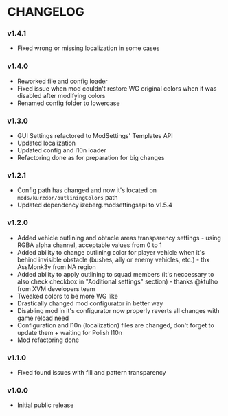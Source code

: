# CHANGELOG

### v1.4.1

- Fixed wrong or missing localization in some cases

### v1.4.0

- Reworked file and config loader
- Fixed issue when mod couldn't restore WG original colors when it was disabled after modifying colors
- Renamed config folder to lowercase

### v1.3.0

- GUI Settings refactored to ModSettings' Templates API
- Updated localization
- Updated config and l10n loader
- Refactoring done as for preparation for big changes

### v1.2.1

- Config path has changed and now it's located on `mods/kurzdor/outliningColors` path
- Updated dependency izeberg.modsettingsapi to v1.5.4

### v1.2.0

- Added vehicle outlining and obtacle areas transparency settings - using RGBA alpha channel, acceptable values from 0 to 1
- Added ability to change outlining color for player vehicle when it's behind invisible obstacle (bushes, ally or enemy vehicles, etc.) - thx AssMonk3y from NA region
- Added ability to apply outlining to squad members (it's neccessary to also check checkbox in "Additional settings" section) - thanks @ktulho from XVM developers team
- Tweaked colors to be more WG like
- Drastically changed mod configurator in better way
- Disabling mod in it's configurator now properly reverts all changes with game reload need
- Configuration and l10n (localization) files are changed, don't forget to update them + waiting for Polish l10n
- Mod refactoring done

### v1.1.0

- Fixed found issues with fill and pattern transparency

### v1.0.0

- Initial public release
